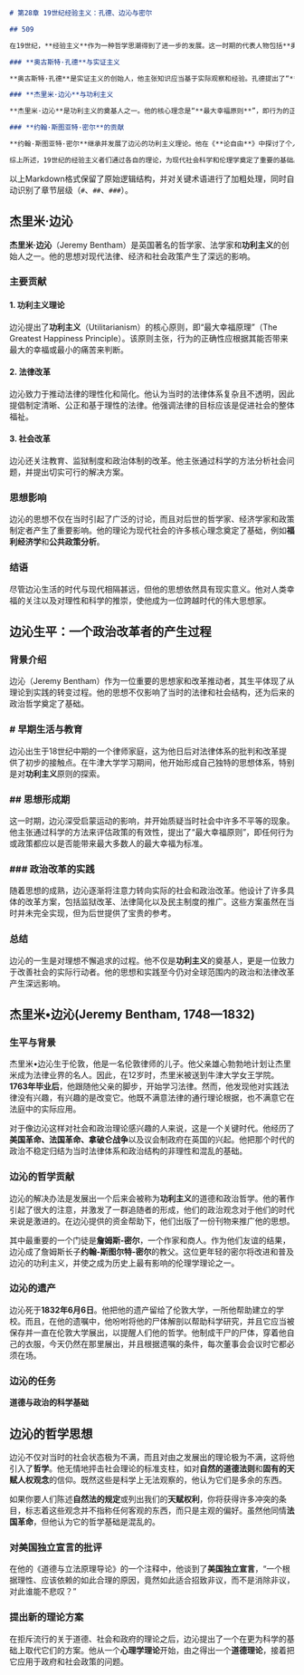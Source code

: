 ```markdown
# 第28章 19世纪经验主义：孔德、边沁与密尔

## 509

在19世纪，**经验主义**作为一种哲学思潮得到了进一步的发展。这一时期的代表人物包括**奥古斯特·孔德**、**杰里米·边沁**和**约翰·斯图亚特·密尔**。他们的思想不仅对哲学领域产生了深远影响，还扩展到了社会学、政治学以及伦理学等多个学科。

### **奥古斯特·孔德**与实证主义

**奥古斯特·孔德**是实证主义的创始人，他主张知识应当基于实际观察和经验。孔德提出了“**三阶段法则**”，即人类思维经历了神学阶段、形而上学阶段和实证阶段。他认为，只有通过科学方法获得的知识才是可靠的，并且强调社会学作为一门独立学科的重要性。

### **杰里米·边沁**与功利主义

**杰里米·边沁**是功利主义的奠基人之一。他的核心理念是“**最大幸福原则**”，即行为的正确性取决于其能否带来最大的幸福。边沁试图通过量化的方式来评估快乐与痛苦，从而为道德决策提供一个客观的标准。

### **约翰·斯图亚特·密尔**的贡献

**约翰·斯图亚特·密尔**继承并发展了边沁的功利主义理论。他在《**论自由**》中探讨了个人自由与社会权威之间的关系，强调个体权利的重要性。此外，密尔还对女性权利给予了关注，并在其著作中提倡性别平等。

综上所述，19世纪的经验主义者们通过各自的理论，为现代社会科学和伦理学奠定了重要的基础。
``` 

以上Markdown格式保留了原始逻辑结构，并对关键术语进行了加粗处理，同时自动识别了章节层级（`#`、`##`、`###`）。

## 杰里米·边沁

**杰里米·边沁**（Jeremy Bentham）是英国著名的哲学家、法学家和**功利主义**的创始人之一。他的思想对现代法律、经济和社会政策产生了深远的影响。

### 主要贡献

#### 1. **功利主义理论**
边沁提出了**功利主义**（Utilitarianism）的核心原则，即“最大幸福原理”（The Greatest Happiness Principle）。该原则主张，行为的正确性应根据其能否带来最大的幸福或最小的痛苦来判断。

#### 2. **法律改革**
边沁致力于推动法律的理性化和简化。他认为当时的法律体系复杂且不透明，因此提倡制定清晰、公正和基于理性的法律。他强调法律的目标应该是促进社会的整体福祉。

#### 3. **社会改革**
边沁还关注教育、监狱制度和政治体制的改革。他主张通过科学的方法分析社会问题，并提出切实可行的解决方案。

### 思想影响

边沁的思想不仅在当时引起了广泛的讨论，而且对后世的哲学家、经济学家和政策制定者产生了重要影响。他的理论为现代社会的许多核心理念奠定了基础，例如**福利经济学**和**公共政策分析**。

### 结语

尽管边沁生活的时代与现代相隔甚远，但他的思想依然具有现实意义。他对人类幸福的关注以及对理性和科学的推崇，使他成为一位跨越时代的伟大思想家。

## 边沁生平：一个**政治改革者**的产生过程

### **背景介绍**

边沁（Jeremy Bentham）作为一位重要的思想家和改革推动者，其生平体现了从理论到实践的转变过程。他的思想不仅影响了当时的法律和社会结构，还为后来的政治哲学奠定了基础。

### # 早期生活与教育

边沁出生于18世纪中期的一个律师家庭，这为他日后对法律体系的批判和改革提供了初步的接触点。在牛津大学学习期间，他开始形成自己独特的思想体系，特别是对**功利主义**原则的探索。

### ## 思想形成期

这一时期，边沁深受启蒙运动的影响，并开始质疑当时社会中许多不平等的现象。他主张通过科学的方法来评估政策的有效性，提出了“最大幸福原则”，即任何行为或政策都应以是否能带来最大多数人的最大幸福为标准。

### ### 政治改革的实践

随着思想的成熟，边沁逐渐将注意力转向实际的社会和政治改革。他设计了许多具体的改革方案，包括监狱改革、法律简化以及民主制度的推广。这些方案虽然在当时并未完全实现，但为后世提供了宝贵的参考。

### 总结

边沁的一生是对理想不懈追求的过程。他不仅是**功利主义**的奠基人，更是一位致力于改善社会的实际行动者。他的思想和实践至今仍对全球范围内的政治和法律改革产生深远影响。

## 杰里米•边沁(Jeremy Bentham, 1748—1832)

### 生平与背景

杰里米•边沁生于伦敦，他是一名伦敦律师的儿子。他父亲雄心勃勃地计划让杰里米成为法律业界的名人。因此，在12岁时，杰里米被送到牛津大学女王学院。**1763年毕业后**，他跟随他父亲的脚步，开始学习法律。然而，他发现他对实践法律没有兴趣，有兴趣的是改变它。他既不满意法律的通行理论根据，也不满意它在法庭中的实际应用。

对于像边沁这样对社会和政治理论感兴趣的人来说，这是一个关键时代。他经历了**美国革命、法国革命、拿破仑战争**以及议会制政府在英国的兴起。他把那个时代的政治不稳定归结为当时法律体系和政治结构的非理性和混乱的基础。

### 边沁的哲学贡献

边沁的解决办法是发展出一个后来会被称为**功利主义**的道德和政治哲学。他的著作引起了很大的注意，并激发了一群追随者的形成，他们的政治观念对于他们的时代来说是激进的。在边沁提供的资金帮助下，他们出版了一份刊物来推广他的思想。

其中最重要的一个门徒是**詹姆斯-密尔**，一个作家和商人。作为他们友谊的结果，边沁成了詹姆斯长子**约翰-斯图尔特-密尔**的教父。这位更年轻的密尔将改进和普及边沁的功利主义，并使之成为历史上最有影响的伦理学理论之一。

### 边沁的遗产

边沁死于**1832年6月6日**。他把他的遗产留给了伦敦大学，一所他帮助建立的学校。而且，在他的遗嘱中，他吩咐将他的尸体解剖以帮助科学研究，并且它应当被保存并一直在伦敦大学展出，以提醒人们他的哲学。他制成干尸的尸体，穿着他自己的衣服，今天仍然在那里展出，并且根据遗嘱的条件，每次董事会会议时它都必须在场。

### 边沁的任务

**道德与政治的科学基础**

## 边沁的哲学思想

边沁不仅对当时的社会状态极为不满，而且对由之发展出的理论极为不满，这将他引入了**哲学**。他无情地抨击社会理论的标准支柱，如对**自然的道德法则**和**固有的天赋人权观念**的信仰。既然这些是科学上无法观察的，他认为它们是多余的东西。

如果你要人们陈述**自然法的规定**或列出我们的**天赋权利**，你将获得许多冲突的条目，标志着这些观念并不指称任何客观的东西，而只是主观的偏好。虽然他同情**法国革命**，但他认为它的哲学基础是混乱的。

### 对美国独立宣言的批评

在他的《道德与立法原理导论》的一个注释中，他谈到了**美国独立宣言**，“一个根据理性、应该依赖的如此合理的原因，竟然如此适合招致非议，而不是消除非议，对此谁能不悲叹？”

### 提出新的理论方案

在拒斥流行的关于道德、社会和政府的理论之后，边沁提出了一个在更为科学的基础上取代它们的方案。他从一个**心理学理论**开始，由之得出一个**道德理论**，接着把它应用于政府和社会政策的问题。